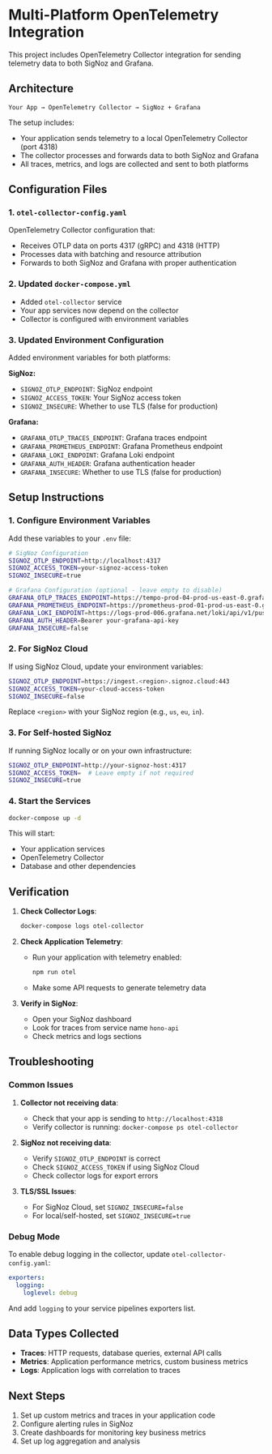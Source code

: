 # Multi-Platform OpenTelemetry Integration

This project includes OpenTelemetry Collector integration for sending telemetry data to both SigNoz and Grafana.

## Architecture

```
Your App → OpenTelemetry Collector → SigNoz + Grafana
```

The setup includes:
- Your application sends telemetry to a local OpenTelemetry Collector (port 4318)
- The collector processes and forwards data to both SigNoz and Grafana
- All traces, metrics, and logs are collected and sent to both platforms

## Configuration Files

### 1. `otel-collector-config.yaml`
OpenTelemetry Collector configuration that:
- Receives OTLP data on ports 4317 (gRPC) and 4318 (HTTP)
- Processes data with batching and resource attribution
- Forwards to both SigNoz and Grafana with proper authentication

### 2. Updated `docker-compose.yml`
- Added `otel-collector` service
- Your app services now depend on the collector
- Collector is configured with environment variables

### 3. Updated Environment Configuration
Added environment variables for both platforms:

**SigNoz:**
- `SIGNOZ_OTLP_ENDPOINT`: SigNoz endpoint
- `SIGNOZ_ACCESS_TOKEN`: Your SigNoz access token
- `SIGNOZ_INSECURE`: Whether to use TLS (false for production)

**Grafana:**
- `GRAFANA_OTLP_TRACES_ENDPOINT`: Grafana traces endpoint
- `GRAFANA_PROMETHEUS_ENDPOINT`: Grafana Prometheus endpoint
- `GRAFANA_LOKI_ENDPOINT`: Grafana Loki endpoint
- `GRAFANA_AUTH_HEADER`: Grafana authentication header
- `GRAFANA_INSECURE`: Whether to use TLS (false for production)

## Setup Instructions

### 1. Configure Environment Variables

Add these variables to your `.env` file:

```bash
# SigNoz Configuration
SIGNOZ_OTLP_ENDPOINT=http://localhost:4317
SIGNOZ_ACCESS_TOKEN=your-signoz-access-token
SIGNOZ_INSECURE=true

# Grafana Configuration (optional - leave empty to disable)
GRAFANA_OTLP_TRACES_ENDPOINT=https://tempo-prod-04-prod-us-east-0.grafana.net:443
GRAFANA_PROMETHEUS_ENDPOINT=https://prometheus-prod-01-prod-us-east-0.grafana.net/api/prom/push
GRAFANA_LOKI_ENDPOINT=https://logs-prod-006.grafana.net/loki/api/v1/push
GRAFANA_AUTH_HEADER=Bearer your-grafana-api-key
GRAFANA_INSECURE=false
```

### 2. For SigNoz Cloud

If using SigNoz Cloud, update your environment variables:

```bash
SIGNOZ_OTLP_ENDPOINT=https://ingest.<region>.signoz.cloud:443
SIGNOZ_ACCESS_TOKEN=your-cloud-access-token
SIGNOZ_INSECURE=false
```

Replace `<region>` with your SigNoz region (e.g., `us`, `eu`, `in`).

### 3. For Self-hosted SigNoz

If running SigNoz locally or on your own infrastructure:

```bash
SIGNOZ_OTLP_ENDPOINT=http://your-signoz-host:4317
SIGNOZ_ACCESS_TOKEN=  # Leave empty if not required
SIGNOZ_INSECURE=true
```

### 4. Start the Services

```bash
docker-compose up -d
```

This will start:
- Your application services
- OpenTelemetry Collector
- Database and other dependencies

## Verification

1. **Check Collector Logs**:
   ```bash
   docker-compose logs otel-collector
   ```

2. **Check Application Telemetry**:
   - Run your application with telemetry enabled:
     ```bash
     npm run otel
     ```
   - Make some API requests to generate telemetry data

3. **Verify in SigNoz**:
   - Open your SigNoz dashboard
   - Look for traces from service name `hono-api`
   - Check metrics and logs sections

## Troubleshooting

### Common Issues

1. **Collector not receiving data**:
   - Check that your app is sending to `http://localhost:4318`
   - Verify collector is running: `docker-compose ps otel-collector`

2. **SigNoz not receiving data**:
   - Verify `SIGNOZ_OTLP_ENDPOINT` is correct
   - Check `SIGNOZ_ACCESS_TOKEN` if using SigNoz Cloud
   - Check collector logs for export errors

3. **TLS/SSL Issues**:
   - For SigNoz Cloud, set `SIGNOZ_INSECURE=false`
   - For local/self-hosted, set `SIGNOZ_INSECURE=true`

### Debug Mode

To enable debug logging in the collector, update `otel-collector-config.yaml`:

```yaml
exporters:
  logging:
    loglevel: debug
```

And add `logging` to your service pipelines exporters list.

## Data Types Collected

- **Traces**: HTTP requests, database queries, external API calls
- **Metrics**: Application performance metrics, custom business metrics
- **Logs**: Application logs with correlation to traces

## Next Steps

1. Set up custom metrics and traces in your application code
2. Configure alerting rules in SigNoz
3. Create dashboards for monitoring key business metrics
4. Set up log aggregation and analysis
